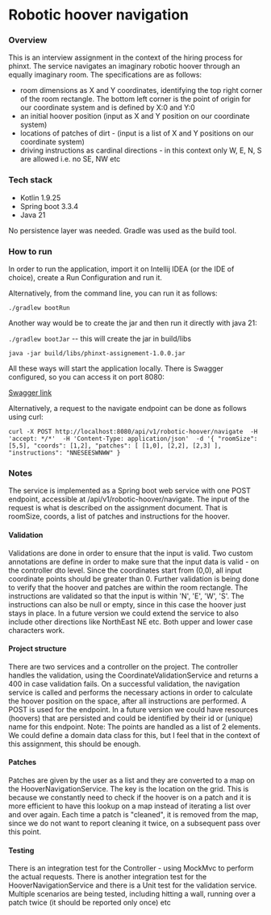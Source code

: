 # Robotic hoover navigation

### Overview

This is an interview assignment in the context of the hiring process for phinxt. The service navigates
an imaginary robotic hoover through an equally imaginary room.
The specifications are as follows:
* room dimensions as X and Y coordinates, identifying the top right corner of the room rectangle. The bottom left corner is the point of origin for our coordinate system and is defined by X:0 and Y:0
* an initial hoover position (input as X and Y position on our coordinate system)
* locations of patches of dirt - (input is a list of X and Y positions on our coordinate system)
* driving instructions as cardinal directions - in this context only W, E, N, S are allowed i.e. no SE, NW etc

### Tech stack

* Kotlin 1.9.25 
* Spring boot 3.3.4 
* Java 21 

No persistence layer was needed. Gradle was used as the build tool.

### How to run

In order to run the application, import it on Intellij IDEA (or the IDE of choice), create a Run Configuration and run it.  

Alternatively, from the command line, you can run it as follows:

`./gradlew bootRun`

Another way would be to create the jar and then run it directly with java 21:

`./gradlew bootJar` -- this will create the jar in build/libs

`java -jar build/libs/phinxt-assignement-1.0.0.jar`

All these ways will start the application locally. There is Swagger configured, so you can access it on port 8080:

[Swagger link](http://localhost:8080/swagger-ui/index.html)

Alternatively, a request to the navigate endpoint can be done as follows using curl:

`curl -X POST http://localhost:8080/api/v1/robotic-hoover/navigate 
  -H 'accept: */*' 
  -H 'Content-Type: application/json' 
  -d '{
        "roomSize": [5,5],
        "coords": [1,2],
        "patches": [
            [1,0],
            [2,2],
            [2,3]
         ],
        "instructions": "NNESEESWNWW"
      }`

### Notes

The service is implemented as a Spring boot web service with one POST endpoint, accessible at /api/v1/robotic-hoover/navigate. 
The input of the request is what is described on the assignment document. That is roomSize, coords, a list of 
patches and instructions for the hoover. 

#### Validation
Validations are done in order to ensure that the input is valid. Two custom annotations are define in order to make sure that the input data is valid - on the controller dto level. 
Since the coordinates start from (0,0), all input coordinate points should be greater than 0. Further validation is being 
done to verify that the hoover and patches are within the room rectangle. The instructions are validated so that the input is within 'N', 'E', 'W', 'S'. 
The instructions can also be null or empty, since in this case the hoover just stays in place.
In a future version we could extend the service to also include other directions like NorthEast NE etc. Both upper and lower case characters work.

#### Project structure
There are two services and a controller on the project. The controller handles the validation, using the CoordinateValidationService 
and returns a 400 in case validation fails. On a successful validation, the navigation service is called and performs the necessary actions in order to calculate
the hoover position on the space, after all instructions are performed. A POST is used for the endpoint. In a future version we could have resources (hoovers) 
that are persisted and could be identified by their id or (unique) name for this endpoint.
Note: The points are handled as a list of 2 elements. We could define a domain data class for this, but I feel that in the context of this assignment, this should be enough. 

#### Patches  
Patches are given by the user as a list and they are converted to a map on the HooverNavigationService. The key is the location on the grid. This is because
we constantly need to check if the hoover is on a patch and it is more efficient to have this lookup on a map instead of iterating a list over and over again.
Each time a patch is "cleaned", it is removed from the map, since we do not want to report cleaning it twice, on a subsequent pass over this point.

#### Testing  
There is an integration test for the Controller - using MockMvc to perform the actual requests. There is another integration test for the HooverNavigationService and there 
is a Unit test for the validation service. Multiple scenarios are being tested, including hitting a wall, running over a patch twice (it should be reported only once) etc
